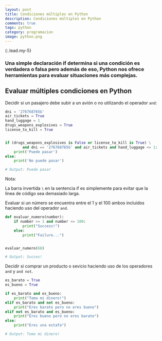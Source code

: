 ```yaml
---
layout: post
title: Condiciones múltiples en Python
description: Condiciones múltiples en Python
comments: true
tags: python
category: programacion
image: python.png
---
```


{:.lead.my-5}
### Una simple declaración if determina si una condición es verdadera o falsa pero además de eso, Python nos ofrece herramientas para evaluar situaciones más complejas.

## Evaluar múltiples condiciones en Python

Decidir si un pasajero debe subir a un avión o no utilizando el operador `and`:

```py
dni = '276768765G'
air_tickets = True
hand_luggage = 1
drugs_weapons_explosives = True
license_to_kill = True


if (drugs_weapons_explosives is False or license_to_kill is True) \
        and dni == '276768765G' and air_tickets and hand_luggage <= 1:
    print('Puede pasar')
else:
    print('No puede pasar')

# Output: Puede pasar
```

<div class="alert alert-info" role="alert">
 <p><i class="fas fa-sticky-note"></i> Nota:</p>
<p>La barra invertida <code>\</code> en la sentencia if es simplemente para evitar que la línea de código sea demasiado larga.</p>
</div>

Evaluar si un número se encuentra entre el 1 y el 100 ambos incluidos haciendo uso del operador `and`.

```py
def evaluar_numero(number):
    if number >= 1 and number <= 100:
        print("Success!")
    else:
        print("Failure...")


evaluar_numero(68)

# Output: Succes!
```

Decidir si comprar un producto o sevicio haciendo uso de los operadores `and` y `and not`.

```py
es_barato = True
es_bueno = True

if es_barato and es_bueno:
    print("Toma mi dinero!")
elif es_barato and not es_bueno:
    print("Eres barato pero no eres bueno")
elif not es_barato and es_bueno:
    print("Eres bueno pero no eres barato")
else:
    print("Eres una estafa")

# Output: Toma mi dinero!
```